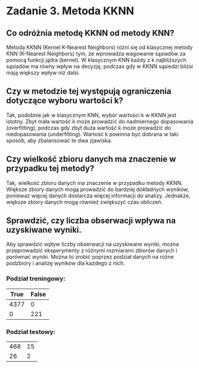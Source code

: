 # Zadanie 3. Metoda KKNN

## Co odróżnia metodę KKNN od metody KNN?
Metoda KKNN (Kernel K-Nearest Neighbors) różni się od klasycznej metody KNN (K-Nearest Neighbors) tym, że wprowadza wagowanie sąsiadów za pomocą funkcji jądra (kernel). W klasycznym KNN każdy z k najbliższych sąsiadów ma równy wpływ na decyzję, podczas gdy w KKNN sąsiedzi bliżsi mają większy wpływ niż dalsi.

## Czy w metodzie tej występują ograniczenia dotyczące wyboru wartości k?
Tak, podobnie jak w klasycznym KNN, wybór wartości k w KKNN jest istotny. Zbyt mała wartość k może prowadzić do nadmiernego dopasowania (overfitting), podczas gdy zbyt duża wartość k może prowadzić do niedopasowania (underfitting). Wartość k powinna być dobrana w taki sposób, aby zbalansować te dwa zjawiska.

## Czy wielkość zbioru danych ma znaczenie w przypadku tej metody?
Tak, wielkość zbioru danych ma znaczenie w przypadku metody KKNN. Większe zbiory danych mogą prowadzić do bardziej dokładnych wyników, ponieważ więcej danych dostarcza więcej informacji do analizy. Jednakże, większe zbiory danych mogą również zwiększyć czas obliczeń. 

## Sprawdzić, czy liczba obserwacji wpływa na uzyskiwane wyniki.
Aby sprawdzić wpływ liczby obserwacji na uzyskiwane wyniki, można przeprowadzić eksperymenty z różnymi rozmiarami zbiorów danych i porównać wyniki. Można to zrobić poprzez podział danych na różne podzbiory i analizę wyników dla każdego z nich.

### Podział treningowy:
|True |False|
|-----|-----|
| 4377|  0  |
|  0  | 221 |

### Podział testowy:
|     |     |
|-----|-----|
| 468 |  15 |
| 26  |  2  |

